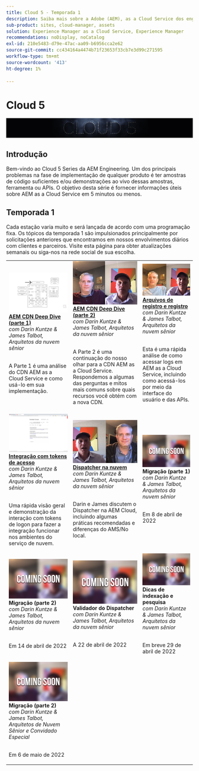 ```yaml
---
title: Cloud 5 - Temporada 1
description: Saiba mais sobre a Adobe (AEM), as a Cloud Service dos engenheiros especialistas da Adobe Experience Manager, que a criam e dos serviços especializados que a oferecem.
sub-product: sites, cloud-manager, assets
solution: Experience Manager as a Cloud Service, Experience Manager
recommendations: noDisplay, noCatalog
exl-id: 210e5483-d79e-47ac-aa09-b6956cca2e62
source-git-commit: cc434164a4474b71f23653f33cb7e3d99c271595
workflow-type: tm+mt
source-wordcount: '413'
ht-degree: 1%

---
```


# Cloud 5

![Série AEM especialistas](./imgs/masthead.png)

## Introdução

Bem-vindo ao Cloud 5 Series da AEM Engineering. Um dos principais problemas na fase de implementação de qualquer produto é ter amostras de código suficientes e/ou demonstrações ao vivo dessas amostras, ferramenta ou APIs. O objetivo desta série é fornecer informações úteis sobre AEM as a Cloud Service em 5 minutos ou menos.

## Temporada 1

Cada estação varia muito e será lançada de acordo com uma programação fixa. Os tópicos da temporada 1 são impulsionados principalmente por solicitações anteriores que encontramos em nossos envolvimentos diários com clientes e parceiros. Visite esta página para obter atualizações semanais ou siga-nos na rede social de sua escolha.

<table>
  <tr>
   <td>
      <a href="./cloud5-aem-cdn-part1.md">
      <img alt="AEM CDN Parte 1" src="./imgs/001-thumb.png"/>
      </a>
      <div>
         <a href="./cloud5-aem-cdn-part1.md"><strong>AEM CDN Deep Dive (parte 1)</strong></a>         
         <br/><em>com Darin Kuntze &amp; James Talbot, Arquitetos da nuvem sênior</em>
      </div>
      <p>
        <br/>
         A Parte 1 é uma análise do CDN AEM as a Cloud Service e como usá-lo em sua implementação.
      </p>
     </td>   
     <td>
      <a href="./cloud5-aem-cdn-part2.md">
         <img alt="CDN AEM Parte 2" src="./imgs/002-thumb.png"/>
      </a>
      <div>
         <a href="./cloud5-aem-cdn-part2.md"><strong>AEM CDN Deep Dive (parte 2)</strong></a>
         <br/><em>com Darin Kuntze &amp; James Talbot, Arquitetos da nuvem sênior</em>
      </div>
      <p>
        <br/>
         A Parte 2 é uma continuação do nosso olhar para a CDN AEM as a Cloud Service. Respondemos a algumas das perguntas e mitos mais comuns sobre quais recursos você obtém com a nova CDN.
      </p>
   </td>
     <td>
        <a href="./cloud5-aem-log-files.md">
            <img alt="Arquivos de registro e registro" src="./imgs/003-thumb.png"/>
        </a>
      <div>
         <a href="./cloud5-aem-log-files.md"><strong>Arquivos de registro e registro</strong></a>
         <br/><em>com Darin Kuntze &amp; James Talbot, Arquitetos da nuvem sênior</em>
      </div>
      <p>
        <br/>
         Esta é uma rápida análise de como acessar logs em AEM as a Cloud Service, incluindo como acessá-los por meio da interface do usuário e das APIs.
      </p>
   </td> 
  </tr>
  <tr>
   <td>
        <a href="./cloud5-getting-login-token-integrations.md">
            <img alt="Tokens de acesso" src="./imgs/004-thumb.png"/>
        </a>
      <div>
        <a href="./cloud5-getting-login-token-integrations.md"><strong>Integração com tokens de acesso</strong></a>        
         <br/><em>com Darin Kuntze &amp; James Talbot, Arquitetos da nuvem sênior</em>
      </div>
      <p>
        <br/>
         Uma rápida visão geral e demonstração da interação com tokens de logon para fazer a integração funcionar nos ambientes do serviço de nuvem.
      </p>
     </td>   
     <td>
      <a href="./cloud5-aem-dispatcher-cloud.md">
      <img alt="Dispatcher na nuvem" src="./imgs/005-thumb.png"/>
       </a>  
      <div>
        <a href="./cloud5-aem-dispatcher-cloud.md"><strong>Dispatcher na nuvem</strong></a>
         <br/><em>com Darin Kuntze &amp; James Talbot, Arquitetos da nuvem sênior</em>
      </div>
      <p>
        <br/>
        Darin e James discutem o Dispatcher na AEM Cloud, incluindo algumas práticas recomendadas e diferenças do AMS/No local. 
      </p>
   </td>
     <td>
      <img alt="Migração (parte 1)" src="./imgs/coming-soon.png"/>
      <div>
         <strong>Migração (parte 1)</strong>
         <br/><em>com Darin Kuntze &amp; James Talbot, Arquitetos da nuvem sênior</em>
      </div>
      <p>
        <br/>
         Em 8 de abril de 2022
      </p>
   </td> 
  </tr>
<tr>
   <td>
      <img alt="Migração (parte 2)" src="./imgs/coming-soon.png"/>
      <div>
        <strong>Migração (parte 2)</strong>        
         <br/><em>com Darin Kuntze &amp; James Talbot, Arquitetos da nuvem sênior</em>
      </div>
      <p>
        <br/>
         Em 14 de abril de 2022
      </p>
     </td>   
     <td>
      <img alt="Validador do Dispatcher" src="./imgs/coming-soon.png"/>
      <div>
         <strong>Validador do Dispatcher</strong>
         <br/><em>com Darin Kuntze &amp; James Talbot, Arquitetos da nuvem sênior</em>
      </div>
      <p>
        <br/>
         A 22 de abril de 2022
      </p>
   </td>
     <td>
      <img alt="Dicas de indexação e pesquisa" src="./imgs/coming-soon.png"/>
      <div>
         <strong>Dicas de indexação e pesquisa</strong>
         <br/><em>com Darin Kuntze &amp; James Talbot, Arquitetos da nuvem sênior</em>
      </div>
      <p>
        <br/>
         Em breve 29 de abril de 2022
      </p>
   </td> 
  </tr>
    <tr>
        <td>
            <img alt="Adobe App Builder" src="./imgs/coming-soon.png"/>
            <div>
                <strong>Migração (parte 2)</strong><br/>        
                <em>com Darin Kuntze &amp; James Talbot, Arquitetos de Nuvem Sênior e Convidado Especial</em>
            </div>
            <p><br/>
                Em 6 de maio de 2022
            </p>
        </td>
        <td></td>
        <td></td>
    </tr>
</table>